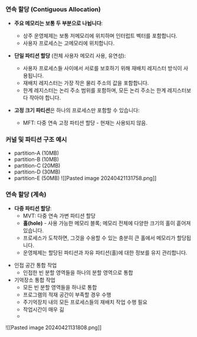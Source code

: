 ### 연속 할당 (Contiguous Allocation)

- **주요 메모리는 보통 두 부분으로 나뉩니다**:
    
    - 상주 운영체제는 보통 저메모리에 위치하며 인터럽트 벡터를 포함합니다.
    - 사용자 프로세스는 고메모리에 위치합니다.
- **단일 파티션 할당** (전체 사용자 메모리 사용, 유연성):
    
    - 사용자 프로세스들 사이에서 서로를 보호하기 위해 재배치 레지스터 방식이 사용됩니다.
    - 재배치 레지스터는 가장 작은 물리 주소의 값을 포함합니다.
    - 한계 레지스터는 논리 주소 범위를 포함하며, 모든 논리 주소는 한계 레지스터보다 작아야 합니다.
- **고정 크기 파티션**은 하나의 프로세스만 포함할 수 있습니다:
    
    - MFT: 다중 연속 고정 파티션 할당 - 현재는 사용되지 않음.

### 커널 및 파티션 구조 예시

- partition-A (10MB)
- partition-B (10MB)
- partition-C (20MB)
- partition-D (30MB)
- partition-E (50MB)
![[Pasted image 20240421131758.png]]
### 연속 할당 (계속)

- **다중 파티션 할당**:
    - MVT: 다중 연속 가변 파티션 할당
    - **홀(hole)** - 사용 가능한 메모리 블록; 메모리 전체에 다양한 크기의 홀이 흩어져 있습니다.
    - 프로세스가 도착하면, 그것을 수용할 수 있는 충분히 큰 홀에서 메모리가 할당됩니다.
    - 운영체제는 할당된 파티션과 자유 파티션(홀)에 대한 정보를 유지 관리합니다.
*  인접 공간 통합 작업
	* 인접한 빈 분할 영역들을 하나의 분할 영역으로 통합
* 기억장소 통합 작업
	* 모든 빈 분할 영역들을 하나로 통합
	* 프로그램의 적재 공간이 부족할 경우 수행
	* 주기억장치 내의 모든 프로세스들의 재배치 작업 수행 필요
	* 작업시간이 매우 긺
	* 
![[Pasted image 20240421131808.png]]